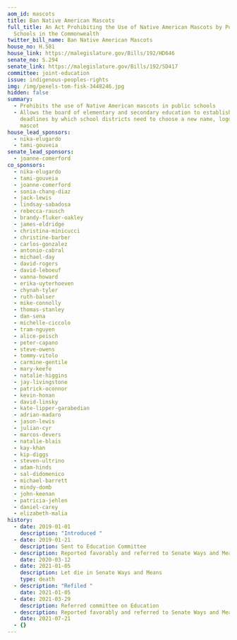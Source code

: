 ```yaml
---
aom_id: mascots
title: Ban Native American Mascots
full_title: An Act Prohibiting the Use of Native American Mascots by Public
  Schools in the Commonwealth
twitter_bill_name: Ban Native American Mascots
house_no: H.581
house_link: https://malegislature.gov/Bills/192/HD646
senate_no: S.294
senate_link: https://malegislature.gov/Bills/192/SD417
committee: joint-education
issue: indigenous-peoples-rights
img: /img/pexels-tom-fisk-3448246.jpg
hidden: false
summary:
  - Prohibits the use of Native American mascots in public schools
  - Allows the board of elementary and secondary education to establish
    deadlines by which school districts need to choose a new name, logo, and
    mascot
house_lead_sponsors:
  - nika-elugardo
  - tami-gouveia
senate_lead_sponsors:
  - joanne-comerford
co_sponsors:
  - nika-elugardo
  - tami-gouveia
  - joanne-comerford
  - sonia-chang-diaz
  - jack-lewis
  - lindsay-sabadosa
  - rebecca-rausch
  - brandy-fluker-oakley
  - james-eldridge
  - christina-minicucci
  - christine-barber
  - carlos-gonzalez
  - antonio-cabral
  - michael-day
  - david-rogers
  - david-leboeuf
  - vanna-howard
  - erika-uyterhoeven
  - chynah-tyler
  - ruth-balser
  - mike-connolly
  - thomas-stanley
  - dan-sena
  - michelle-ciccolo
  - tram-nguyen
  - alice-peisch
  - peter-capano
  - steve-owens
  - tommy-vitolo
  - carmine-gentile
  - mary-keefe
  - natalie-higgins
  - jay-livingstone
  - patrick-oconnor
  - kevin-honan
  - david-linsky
  - kate-lipper-garabedian
  - adrian-madaro
  - jason-lewis
  - julian-cyr
  - marcos-devers
  - natalie-blais
  - kay-khan
  - kip-diggs
  - steven-ultrino
  - adam-hinds
  - sal-didomenico
  - michael-barrett
  - mindy-domb
  - john-keenan
  - patricia-jehlen
  - daniel-carey
  - elizabeth-malia
history:
  - date: 2019-01-01
    description: "Introduced "
  - date: 2019-01-21
    description: Sent to Education Committee
  - description: Reported favorably and referred to Senate Ways and Means Committee
    date: 2020-03-12
  - date: 2021-01-05
    description: Let die in Senate Ways and Means
    type: death
  - description: "Refiled "
    date: 2021-01-05
  - date: 2021-03-29
    description: Referred committee on Education
  - description: Reported favorably and referred to Senate Ways and Means Committee
    date: 2021-07-21
  - {}
---
```

